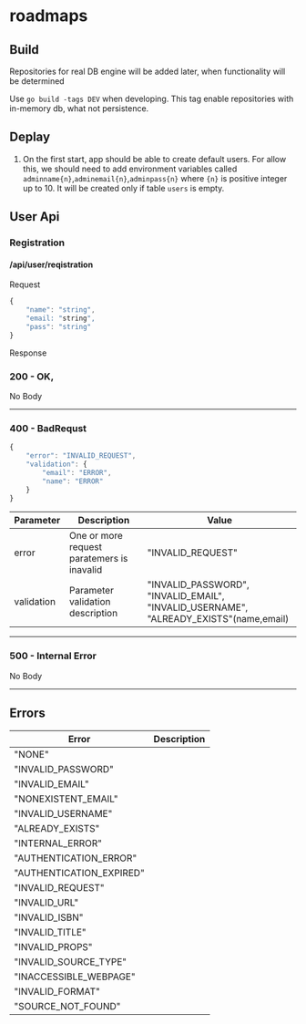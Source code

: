 # roadmaps
## Build
Repositories for real DB engine will be added later, when functionality will be determined

Use `go build -tags DEV` when developing.
This tag enable repositories with in-memory db, what not persistence. 
## Deplay
1. On the first start, app should be able to create default users. For allow this, we should need to add environment variables called `adminname{n}`,`adminemail{n}`,`adminpass{n}` where `{n}` is positive integer up to 10. It will be created only if table `users` is empty.

## User Api
### Registration
#### /api/user/reqistration

Request
```javascript
{
	"name": "string",
	"email: "string",
	"pass": "string"
}
```

Response
### 200 - OK,
No Body

-------------

### 400 - BadRequst
```javascript
{
    "error": "INVALID_REQUEST",
    "validation": {
        "email": "ERROR",
		"name": "ERROR"
    }
}
```
Parameter | Description | Value
------------ | ------------- | -------------
error | One or more request paratemers is inavalid | "INVALID_REQUEST" | 
validation | Parameter validation description | "INVALID_PASSWORD", "INVALID_EMAIL", "INVALID_USERNAME", "ALREADY_EXISTS"(name,email)

-------------

### 500 - Internal Error
No Body

-----

## Errors
Error | Description
------------ | -------------
"NONE" |
"INVALID_PASSWORD" |
"INVALID_EMAIL" |
"NONEXISTENT_EMAIL" |
"INVALID_USERNAME" |
"ALREADY_EXISTS" |
"INTERNAL_ERROR" |
"AUTHENTICATION_ERROR" |
"AUTHENTICATION_EXPIRED" |
"INVALID_REQUEST" |
"INVALID_URL" |
"INVALID_ISBN" |
"INVALID_TITLE" |
"INVALID_PROPS" |
"INVALID_SOURCE_TYPE" |
"INACCESSIBLE_WEBPAGE" |
"INVALID_FORMAT" |
"SOURCE_NOT_FOUND" |
```